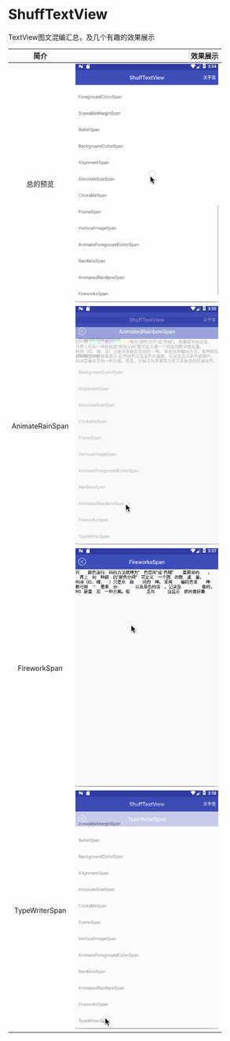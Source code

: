 # ShuffTextView
TextView图文混编汇总，及几个有趣的效果展示</br>
 
 |    简介    |      效果展示     |
 |:-------:| ----------:|
 |        总的预览   |  ![实例1](https://github.com/coding404/ShuffTextView/blob/master/preview/ShuffTextViewDemo.gif "这是第一个示例")  |
 |  AnimateRainSpan |  ![实例2](https://github.com/coding404/ShuffTextView/blob/master/preview/AnimateRainSpan.gif "这是第二个示例图片")  |
 |  FireworkSpan    |  ![实例3](https://github.com/coding404/ShuffTextView/blob/master/preview/FireworkSpan.gif "这是第三个示例图片")  |
 |  TypeWriterSpan  |  ![实例4](https://github.com/coding404/ShuffTextView/blob/master/preview/TypeWriterSpan.gif "这是第四个示例图片")  |
